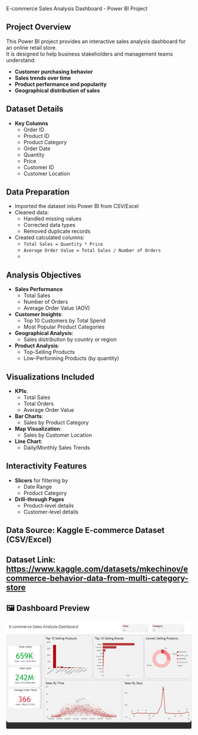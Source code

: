 E-commerce Sales Analysis Dashboard - Power BI Project

## Project Overview
This Power BI project provides an interactive sales analysis dashboard for an online retail store.  
It is designed to help business stakeholders and management teams understand:
- **Customer purchasing behavior**
- **Sales trends over time**
- **Product performance and popularity**
- **Geographical distribution of sales**

## Dataset Details
- **Key Columns**
  - Order ID
  - Product ID
  - Product Category
  - Order Date
  - Quantity
  - Price
  - Customer ID
  - Customer Location

## Data Preparation
- Imported the dataset into Power BI from CSV/Excel
- Cleaned data:
  - Handled missing values
  - Corrected data types
  - Removed duplicate records
- Created calculated columns:
  - `Total Sales = Quantity * Price`
  - `Average Order Value = Total Sales / Number of Orders`
  - 
## Analysis Objectives

- **Sales Performance**
  - Total Sales
  - Number of Orders
  - Average Order Value (AOV)
- **Customer Insights**:
  - Top 10 Customers by Total Spend
  - Most Popular Product Categories
- **Geographical Analysis**:
  - Sales distribution by country or region
- **Product Analysis**:
  - Top-Selling Products
  - Low-Performing Products (by quantity)

## Visualizations Included

- **KPIs**:
  - Total Sales
  - Total Orders
  - Average Order Value
- **Bar Charts**:
  - Sales by Product Category
- **Map Visualization**:
  - Sales by Customer Location
- **Line Chart**:
  - Daily/Monthly Sales Trends

## Interactivity Features

- **Slicers** for filtering by
  - Date Range
  - Product Category
- **Drill-through Pages**
  - Product-level details
  - Customer-level details
    
## Data Source: Kaggle E-commerce Dataset (CSV/Excel)
## Dataset Link: https://www.kaggle.com/datasets/mkechinov/ecommerce-behavior-data-from-multi-category-store
## 🖼️ Dashboard Preview

![E-commerce Dashboard](image.png)
